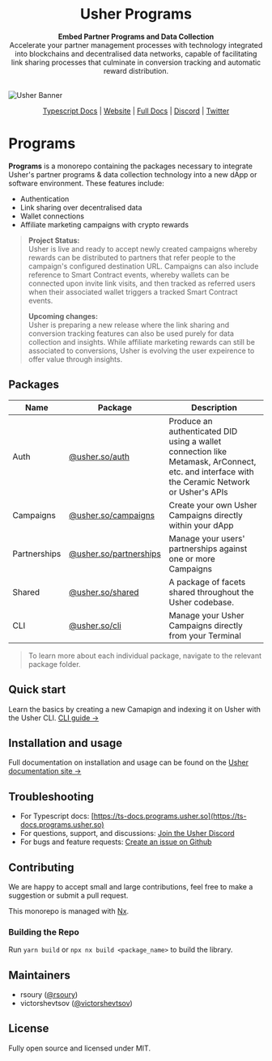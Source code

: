 <div align="center">
  <h1>Usher Programs</h1>
</div>

<div align="center">
  <strong>Embed Partner Programs and Data Collection</strong>
</div>

<div align="center">
  Accelerate your partner management processes with technology integrated into blockchains and decentralised data networks, capable of facilitating link sharing processes that culminate in conversion tracking and automatic reward distribution.
</div>
<br/>

![Usher Banner](https://lh3.googleusercontent.com/fife/AAbDypCRXxfgnFwaJrW_IrfHGoLSooabi9W3W8DxVD3f5b5A9c3jLKNfNuR57j_-uGoccVqdpTy8cV37sdLx8UVz3BfcfgTnQ6xz7qXf4A6F2x1n1kVAARMs3id7j3XQuao6Q-OT1DtrDlEpR1Eq1-1L5XNH-pxb3Pcueu4ykFMbx88Yyek6o8yU9B1l8ozi88YIlEFDmBds9q9ac-TAsF-7JXNjhig1pWRzGY81qi5FNxsqm_o21HPWJbk1dRpArAtgEyBBbmGErd4MUg8eOePeKO0AOlXJzhfSYh63ejqPFeHePrUzNzEitA1sbuNqxGTuGvCmiDKeTjsB8ojn63dni71PqxgAXSNkK3SA0de7PsaEfLJlI8DjDXT_zPgmA7EpBdg_gClm5WQIoDMFM7V4jMi6E5rK7-y2JrkW15O023zd28-SmEZEvyVrLKPzM0tNvl5dH53sBdOHUBJpsBG-VRP70PPNmgu6kbdrXnUHi125mMe2NnYYe9PVy2BM8FlFnnRf23xISfWt-tiwab9WC-hl3rTRdLOacEKiRGLWyp7Aq6zIQLbktVjJ6CUu8Pc2UB9yUs74tHaajG4zrIh49WZ_ib6ne7wrxqAjKvjI8uvvD6cM_sxKCcd-3qP2t-eDX__tzTA74cr-36xhipwxPjnUABk95lgNCxoiDktWzsttj4QpZmxhVQLi1LL2f_2KWHhCUmuuvsEXcyzotTQwz3MB--cmS5CaNXPPysi94qh0qo3Kqlk7H_IjFsgFrLWh1PvH5l86R-IIqq75jp0KfVcrwM5M5ENaYDpoUDxEsiHiVBOAcRG9ibz-ADL6uqVAwySu3jtVjLvoROYwtumtoMTsrLGydZPnfDj2KqHZzzg1wxD1bjEXktZDvxpF9GCs-jxFxCL3UZ43wrwhmsIZvcI2Iu1ynrlUAPo0bOpgU8VtZ2fKCGBiRuc-dIef91OZdPxUkqsZNWng-fi6XC36EmgjvbdAX8WpiKmzlTDSvJJlQmWajtMHa-Ir_temeBRzdWzctK1sB5gOHM08yYVzedex2tf95CnEmi2FPWAmtFvhXxwjXFvYBITVdxE7u3y45tUmA-QG1WgGaucnyERY4akrlNvEFroqNcP8areTqLWTq7sYIwtRiP4uclbIyRsQkFpJa3j5Dh_OeSHgSJxDudVpVXECK_EKkgIAoC6ZkR9KrS916_K_pHIyy20xbn_Zerha6mcIXod33TSzE8NeMf8VGbA9DHvYRMSwQCOTNlIe1yzkipJbbizIE5P9H0e0qb7W3i_EOE5EkVKQyelQt9I-VSpXIay5QYGCMTCFN9dJu1Bq7FGAIjNLC3RKWm3HOgrp-GoClYiKcI5RTUL6AVqqXGczCs2sDYIfgj0q0eCTVOWe2vL8H3RdHi0Ouah2SW8iGQfNrG9i10EVwpNccPDK_1Xv6FJFVyfdEMJ8SesMpMq8Ypkqc57tNzJPaX15ciyj1CSDwh1hm4DCxq5nNnDQq5qTulOzOtqqGHgUVWnySia5Y-JMcwvhO3IRbhWXXyDsc-NcxqbyqzhnMbehbFh6JF4=w1920-h1005)

<div align="center">
   <a href="https://ts-docs.programs.usher.so">Typescript Docs</a>
   <span> | </span>
   <a href="https://www.usher.so">Website</a>
   <span> | </span>
   <a href="https://docs.usher.so">Full Docs</a>
   <span> | </span>
   <a href="https://go.usher.so/discord">Discord</a>
   <span> | </span>
   <a href="https://go.usher.so/twitter">Twitter</a>
</div>

# Programs

**Programs** is a monorepo containing the packages necessary to integrate Usher's partner programs & data collection technology into a new dApp or software environment.
These features include:

- Authentication
- Link sharing over decentralised data
- Wallet connections
- Affiliate marketing campaigns with crypto rewards

> **Project Status:**  
> Usher is live and ready to accept newly created campaigns whereby rewards can be distributed to partners that refer people to the campaign's configured destination URL. Campaigns can also include reference to Smart Contract events, whereby wallets can be connected upon invite link visits, and then tracked as referred users when their associated wallet triggers a tracked Smart Contract events.
>
> **Upcoming changes:**  
> Usher is preparing a new release where the link sharing and conversion tracking features can also be used purely for data collection and insights. While affiliate marketing rewards can still be associated to conversions, Usher is evolving the user expeirence to offer value through insights.

## Packages

| Name         | Package                                         | Description                                                                                                                                  |
| ------------ | ----------------------------------------------- | -------------------------------------------------------------------------------------------------------------------------------------------- |
| Auth         | [@usher.so/auth](packages/auth)                 | Produce an authenticated DID using a wallet connection like Metamask, ArConnect, etc. and interface with the Ceramic Network or Usher's APIs |
| Campaigns    | [@usher.so/campaigns](packages/campaigns)       | Create your own Usher Campaigns directly within your dApp                                                                                    |
| Partnerships | [@usher.so/partnerships](packages/partnerships) | Manage your users' partnerships against one or more Campaigns                                                                                |
| Shared       | [@usher.so/shared](packages/shared)             | A package of facets shared throughout the Usher codebase.                                                                                    |
| CLI          | [@usher.so/cli](packages/cli)                   | Manage your Usher Campaigns directly from your Terminal                                                                                      |

> To learn more about each individual package, navigate to the relevant package folder.

## Quick start

Learn the basics by creating a new Camapign and indexing it on Usher with the Usher CLI. [CLI guide →](packages/cli)

## Installation and usage

Full documentation on installation and usage can be found on the [Usher documentation site →](https://docs.usher.so/)

## Troubleshooting

- For Typescript docs: [https://ts-docs.programs.usher.so](https://ts-docs.programs.usher.so)
- For questions, support, and discussions: [Join the Usher Discord](https://go.usher.so/discord)
- For bugs and feature requests: [Create an issue on Github](https://github.com/usherlabs/programs/issues)

## Contributing

We are happy to accept small and large contributions, feel free to make a suggestion or submit a pull request.

This monorepo is managed with [Nx](https://nx.dev).

### Building the Repo

Run `yarn build` or `npx nx build <package_name>` to build the library.

## Maintainers

- rsoury ([@rsoury](https://github.com/rsoury))
- victorshevtsov ([@victorshevtsov](https://github.com/victorshevtsov))

## License

Fully open source and licensed under MIT.
